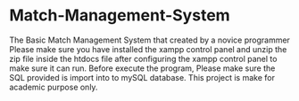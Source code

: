 # Match-Management-System
The Basic Match Management System that created by a novice programmer
Please make sure you have installed the xampp control panel and unzip the zip file inside the htdocs file after configuring the xampp control panel to make sure it can run.
Before execute the program, Please make sure the SQL provided is import into to mySQL database.
This project is make for academic purpose only.
